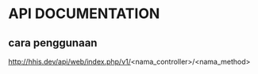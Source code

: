 # API DOCUMENTATION

## cara penggunaan

http://hhis.dev/api/web/index.php/v1/<nama_controller>/<nama_method>

